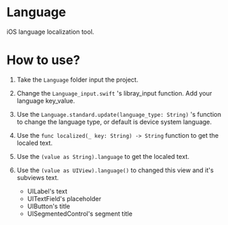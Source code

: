 # Language

iOS language localization tool.


# How to use?

1. Take the `Language` folder input the project.
2. Change the `Language_input.swift` 's libray_input function. Add your language key_value.
3. Use the `Language.standard.update(language_type: String)` 's function to change the language type, or default is device system language.
4. Use the `func localized(_ key: String) -> String` function to get the localed text.
5. Use the `(value as String).language` to get the localed text.
6. Use the `(value as UIView).language()` to changed this view and it's subviews text.

    * UILabel's text
    * UITextField's placeholder
    * UIButton's title
    * UISegmentedControl's segment title
